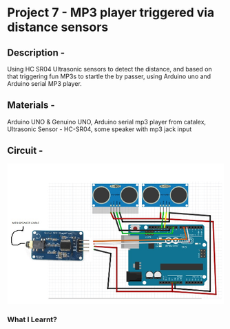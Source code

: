 # Project 7 - MP3 player triggered via distance sensors
## Description - 
Using HC SR04 Ultrasonic sensors to detect the distance, and based on that triggering fun MP3s to startle the by passer, using Arduino uno and Arduino serial MP3 player.
## Materials -
Arduino UNO & Genuino UNO, Arduino serial mp3 player from catalex, Ultrasonic Sensor - HC-SR04, some speaker with mp3 jack input
## Circuit -
![circuit](https://github.com/KJSashank/Task-1/blob/master/Project-7/Circuit_DistanceMP3.jpg)
### What I Learnt?
